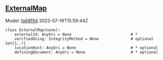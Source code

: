 ## [ExternalMap](https://github.com/spdx/spdx-3-model/blob/main/model/Core/Classes/ExternalMap.md)
Model: [fa68f94](https://github.com/spdx/spdx-3-model/commit/fa68f942ae1a0d0e8f05df6526f147cbe64183ed) 2023-07-19T15:59:44Z
```
class ExternalMap(none):
    externalId: AnyUri = None                          # * 
    verifiedUsing: IntegrityMethod = None              # optional Set[1..*]
    locationHint: AnyUri = None                        # * optional 
    definingDocument: AnyUri = None                    # * optional 
```
